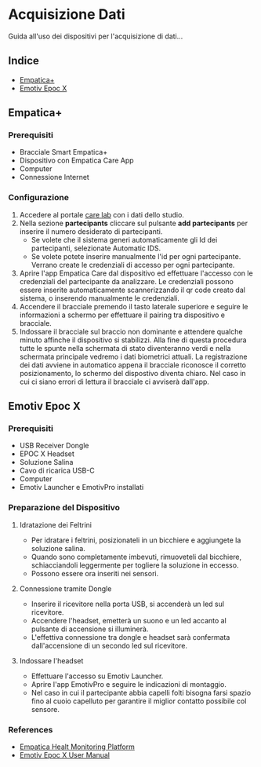 # Acquisizione Dati 
Guida all'uso dei dispositivi per l'acquisizione di dati...

## Indice
- [Empatica+](#Empatica+)
- [Emotiv Epoc X](#Emotiv-Epoc-X)



## Empatica+

### Prerequisiti

- Bracciale Smart Empatica+
- Dispositivo con Empatica Care App
- Computer
- Connessione Internet

### Configurazione
1. Accedere al portale [care lab](https://carelab.empatica.com/) con i dati dello studio.
2. Nella sezione **partecipants** cliccare sul pulsante **add partecipants** per inserire il numero desiderato di partecipanti.
    - Se volete che il sistema generi automaticamente gli Id dei partecipanti, selezionate Automatic IDS.
    - Se volete potete inserire manualmente l'id per ogni partecipante.
    Verrano create le credenziali di accesso per ogni partecipante. 
3. Aprire l'app Empatica Care dal dispositivo ed effettuare l'accesso con le credenziali del partecipante da analizzare. Le credenziali possono essere inserite
automaticamente scannerizzando il qr code creato dal sistema, o inserendo manualmente le credenziali.
4. Accendere il bracciale premendo il tasto laterale superiore e seguire le informazioni a schermo per effettuare il pairing tra dispositivo e bracciale. 
5. Indossare il bracciale sul braccio non dominante e attendere qualche minuto affinche il dispositivo si stabilizzi. Alla fine di questa procedura tutte le spunte nella schermata di stato diventeranno verdi e nella schermata principale vedremo i dati biometrici attuali.
La registrazione dei dati avviene in automatico appena il bracciale riconosce il corretto posizionamento, lo schermo del dispostivo diventa chiaro. Nel caso in cui ci siano errori di lettura il bracciale ci avviserà dall'app. 

## Emotiv Epoc X

### Prerequisiti

- USB Receiver Dongle
- EPOC X Headset
- Soluzione Salina
- Cavo di ricarica USB-C
- Computer
- Emotiv Launcher e EmotivPro installati

### Preparazione del Dispositivo
1. Idratazione dei Feltrini
    - Per idratare i feltrini, posizionateli in un bicchiere e aggiungete la soluzione salina.
    - Quando sono completamente imbevuti, rimuoveteli dal bicchiere, schiacciandoli leggermente per togliere la soluzione in eccesso.
    - Possono essere ora inseriti nei sensori.
    
2. Connessione tramite Dongle
    - Inserire il ricevitore nella porta USB, si accenderà un led sul ricevitore.
    - Accendere l'headset, emetterà un suono e un led accanto al pulsante di accensione si illuminerà.
    - L'effettiva connessione tra dongle e headset sarà confermata dall'accensione di un secondo led sul ricevitore.

3. Indossare l'headset
    - Effettuare l'accesso su Emotiv Launcher.
    - Aprire l'app EmotivPro e seguire le indicazioni di montaggio.
    - Nel caso in cui il partecipante abbia capelli folti bisogna farsi spazio fino al cuoio capelluto
      per garantire il miglior contatto possibile col sensore.



### References
- [Empatica Healt Monitoring Platform](https://s3.amazonaws.com/box.empatica.com/manuals/embraceplus_care/v1.3/en/EHMP_PatientInstructionsForUse-en-UM-74-Rev%205.0.pdf)
- [Emotiv Epoc X User Manual](https://emotiv.gitbook.io/epoc-x-user-manual)


